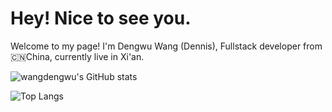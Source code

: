 # Hey! Nice to see you.  

Welcome to my page! 
I'm Dengwu Wang (Dennis), Fullstack developer from 🇨🇳China, currently live in Xi'an.

![wangdengwu's GitHub stats](https://github-readme-stats.vercel.app/api?username=wangdengwu&count_private=true&hide=stars&show_icons=true&theme=tokyonight)

![Top Langs](https://github-readme-stats.vercel.app/api/top-langs/?username=wangdengwu&layout=compact)

<!-- 
[![GitHub Streak](https://github-readme-streak-stats.herokuapp.com/?user=wangdengwu)](https://git.io/streak-stats)
 -->
 
 <!-- 
![Visits Badge](https://badges.pufler.dev/visits/wangdengwu/chinese_idioms)
 -->
